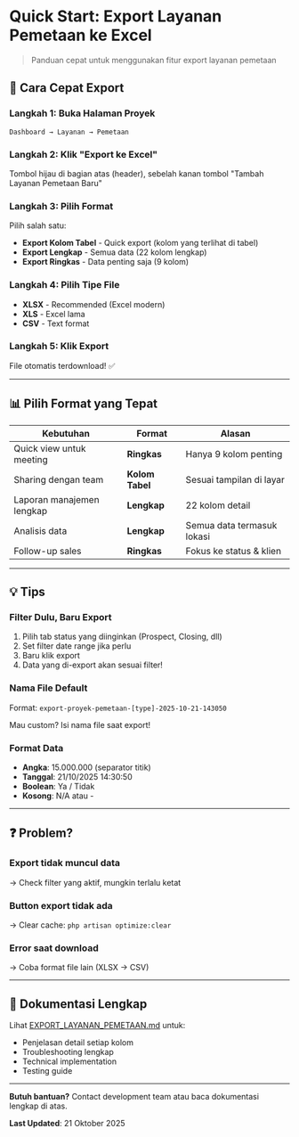 # Quick Start: Export Layanan Pemetaan ke Excel

> Panduan cepat untuk menggunakan fitur export layanan pemetaan

## 🚀 Cara Cepat Export

### Langkah 1: Buka Halaman Proyek

```
Dashboard → Layanan → Pemetaan
```

### Langkah 2: Klik "Export ke Excel"

Tombol hijau di bagian atas (header), sebelah kanan tombol "Tambah Layanan Pemetaan Baru"

### Langkah 3: Pilih Format

Pilih salah satu:

-   **Export Kolom Tabel** - Quick export (kolom yang terlihat di tabel)
-   **Export Lengkap** - Semua data (22 kolom lengkap)
-   **Export Ringkas** - Data penting saja (9 kolom)

### Langkah 4: Pilih Tipe File

-   **XLSX** - Recommended (Excel modern)
-   **XLS** - Excel lama
-   **CSV** - Text format

### Langkah 5: Klik Export

File otomatis terdownload! ✅

---

## 📊 Pilih Format yang Tepat

| Kebutuhan                 | Format          | Alasan                     |
| ------------------------- | --------------- | -------------------------- |
| Quick view untuk meeting  | **Ringkas**     | Hanya 9 kolom penting      |
| Sharing dengan team       | **Kolom Tabel** | Sesuai tampilan di layar   |
| Laporan manajemen lengkap | **Lengkap**     | 22 kolom detail            |
| Analisis data             | **Lengkap**     | Semua data termasuk lokasi |
| Follow-up sales           | **Ringkas**     | Fokus ke status & klien    |

---

## 💡 Tips

### Filter Dulu, Baru Export

1. Pilih tab status yang diinginkan (Prospect, Closing, dll)
2. Set filter date range jika perlu
3. Baru klik export
4. Data yang di-export akan sesuai filter!

### Nama File Default

Format: `export-proyek-pemetaan-[type]-2025-10-21-143050`

Mau custom? Isi nama file saat export!

### Format Data

-   **Angka**: 15.000.000 (separator titik)
-   **Tanggal**: 21/10/2025 14:30:50
-   **Boolean**: Ya / Tidak
-   **Kosong**: N/A atau -

---

## ❓ Problem?

### Export tidak muncul data

→ Check filter yang aktif, mungkin terlalu ketat

### Button export tidak ada

→ Clear cache: `php artisan optimize:clear`

### Error saat download

→ Coba format file lain (XLSX → CSV)

---

## 📖 Dokumentasi Lengkap

Lihat [EXPORT_LAYANAN_PEMETAAN.md](EXPORT_LAYANAN_PEMETAAN.md) untuk:

-   Penjelasan detail setiap kolom
-   Troubleshooting lengkap
-   Technical implementation
-   Testing guide

---

**Butuh bantuan?** Contact development team atau baca dokumentasi lengkap di atas.

**Last Updated**: 21 Oktober 2025
